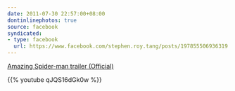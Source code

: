 ```yaml
---
date: 2011-07-30 22:57:00+08:00
dontinlinephotos: true
source: facebook
syndicated:
- type: facebook
  url: https://www.facebook.com/stephen.roy.tang/posts/197855506936319
---
```




[Amazing Spider-man trailer (Official)](https://www.youtube.com/watch?v=qJQS16dGk0w)



{{% youtube qJQS16dGk0w %}}